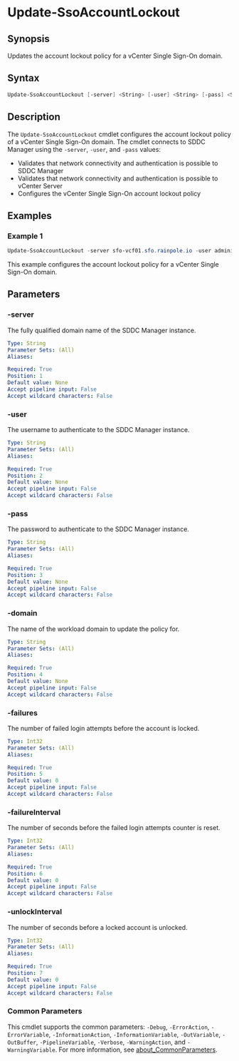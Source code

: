 # Update-SsoAccountLockout

## Synopsis

Updates the account lockout policy for a vCenter Single Sign-On domain.

## Syntax

```powershell
Update-SsoAccountLockout [-server] <String> [-user] <String> [-pass] <String> [-domain] <String> [-failures] <Int32> [-failureInterval] <Int32> [-unlockInterval] <Int32> [<CommonParameters>]
```

## Description

The `Update-SsoAccountLockout` cmdlet configures the account lockout policy of a vCenter Single Sign-On domain.
The cmdlet connects to SDDC Manager using the `-server`, `-user`, and `-pass` values:

- Validates that network connectivity and authentication is possible to SDDC Manager
- Validates that network connectivity and authentication is possible to vCenter Server
- Configures the vCenter Single Sign-On account lockout policy

## Examples

### Example 1

```powershell
Update-SsoAccountLockout -server sfo-vcf01.sfo.rainpole.io -user administrator@vsphere.local -pass VMw@re1! -domain sfo-m01 -failures 5 -failureInterval 180 -unlockInterval 900
```

This example configures the account lockout policy for a vCenter Single Sign-On domain.

## Parameters

### -server

The fully qualified domain name of the SDDC Manager instance.

```yaml
Type: String
Parameter Sets: (All)
Aliases:

Required: True
Position: 1
Default value: None
Accept pipeline input: False
Accept wildcard characters: False
```

### -user

The username to authenticate to the SDDC Manager instance.

```yaml
Type: String
Parameter Sets: (All)
Aliases:

Required: True
Position: 2
Default value: None
Accept pipeline input: False
Accept wildcard characters: False
```

### -pass

The password to authenticate to the SDDC Manager instance.

```yaml
Type: String
Parameter Sets: (All)
Aliases:

Required: True
Position: 3
Default value: None
Accept pipeline input: False
Accept wildcard characters: False
```

### -domain

The name of the workload domain to update the policy for.

```yaml
Type: String
Parameter Sets: (All)
Aliases:

Required: True
Position: 4
Default value: None
Accept pipeline input: False
Accept wildcard characters: False
```

### -failures

The number of failed login attempts before the account is locked.

```yaml
Type: Int32
Parameter Sets: (All)
Aliases:

Required: True
Position: 5
Default value: 0
Accept pipeline input: False
Accept wildcard characters: False
```

### -failureInterval

The number of seconds before the failed login attempts counter is reset.

```yaml
Type: Int32
Parameter Sets: (All)
Aliases:

Required: True
Position: 6
Default value: 0
Accept pipeline input: False
Accept wildcard characters: False
```

### -unlockInterval

The number of seconds before a locked account is unlocked.

```yaml
Type: Int32
Parameter Sets: (All)
Aliases:

Required: True
Position: 7
Default value: 0
Accept pipeline input: False
Accept wildcard characters: False
```

### Common Parameters

This cmdlet supports the common parameters: `-Debug`, `-ErrorAction`, `-ErrorVariable`, `-InformationAction`, `-InformationVariable`, `-OutVariable`, `-OutBuffer`, `-PipelineVariable`, `-Verbose`, `-WarningAction`, and `-WarningVariable`. For more information, see [about_CommonParameters](http://go.microsoft.com/fwlink/?LinkID=113216).
